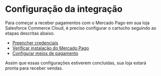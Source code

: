 # Configuração da integração

Para começar a receber pagamentos com o Mercado Pago em sua loja Salesforce Commerce Cloud, é preciso configurar o cartucho seguindo as etapas descritas abaixo.

* [Preencher credenciais](/developers/pt/docs/salesforce-commerce-cloud/integration-configuration/credentials)
* [Verificar instalação do Mercado Pago](/developers/pt/docs/salesforce-commerce-cloud/integration-configuration/installation-verification)
* [Configurar meios de pagamento](/developers/pt/docs/salesforce-commerce-cloud/integration-configuration/payments-configuration)

Assim que essas configurações estiverem concluídas, sua loja estará pronta para receber vendas.
